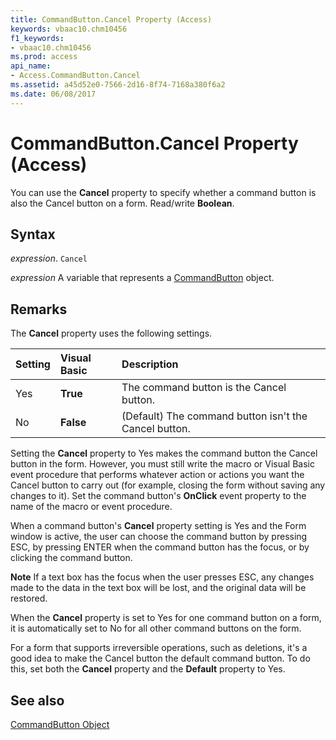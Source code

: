 ```yaml
---
title: CommandButton.Cancel Property (Access)
keywords: vbaac10.chm10456
f1_keywords:
- vbaac10.chm10456
ms.prod: access
api_name:
- Access.CommandButton.Cancel
ms.assetid: a45d52e0-7566-2d16-8f74-7168a380f6a2
ms.date: 06/08/2017
---
```



# CommandButton.Cancel Property (Access)

You can use the  **Cancel** property to specify whether a command button is also the Cancel button on a form. Read/write **Boolean**.


## Syntax

 _expression_. `Cancel`

 _expression_ A variable that represents a [CommandButton](./Access.CommandButton.md) object.


## Remarks

The  **Cancel** property uses the following settings.



|**Setting**|**Visual Basic**|**Description**|
|:-----|:-----|:-----|
|Yes|**True**|The command button is the Cancel button.|
|No|**False**|(Default) The command button isn't the Cancel button.|
Setting the  **Cancel** property to Yes makes the command button the Cancel button in the form. However, you must still write the macro or Visual Basic event procedure that performs whatever action or actions you want the Cancel button to carry out (for example, closing the form without saving any changes to it). Set the command button's **OnClick** event property to the name of the macro or event procedure.

When a command button's  **Cancel** property setting is Yes and the Form window is active, the user can choose the command button by pressing ESC, by pressing ENTER when the command button has the focus, or by clicking the command button.


 **Note**  If a text box has the focus when the user presses ESC, any changes made to the data in the text box will be lost, and the original data will be restored.

When the  **Cancel** property is set to Yes for one command button on a form, it is automatically set to No for all other command buttons on the form.

For a form that supports irreversible operations, such as deletions, it's a good idea to make the Cancel button the default command button. To do this, set both the  **Cancel** property and the **Default** property to Yes.


## See also


[CommandButton Object](Access.CommandButton.md)

